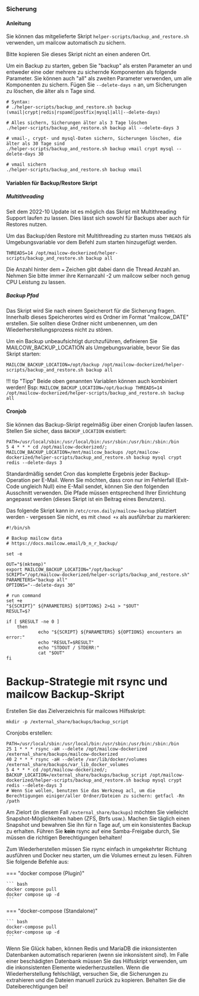 ### Sicherung

#### Anleitung

Sie können das mitgelieferte Skript `helper-scripts/backup_and_restore.sh` verwenden, um mailcow automatisch zu sichern.

Bitte kopieren Sie dieses Skript nicht an einen anderen Ort.

Um ein Backup zu starten, geben Sie "backup" als ersten Parameter an und entweder eine oder mehrere zu sichernde Komponenten als folgende Parameter.
Sie können auch "all" als zweiten Parameter verwenden, um alle Komponenten zu sichern. Fügen Sie `--delete-days n` an, um Sicherungen zu löschen, die älter als n Tage sind.

```
# Syntax:
# ./helper-scripts/backup_and_restore.sh backup (vmail|crypt|redis|rspamd|postfix|mysql|all|--delete-days)

# Alles sichern, Sicherungen älter als 3 Tage löschen
./helper-scripts/backup_and_restore.sh backup all --delete-days 3

# vmail-, crypt- und mysql-Daten sichern, Sicherungen löschen, die älter als 30 Tage sind
./helper-scripts/backup_and_restore.sh backup vmail crypt mysql --delete-days 30

# vmail sichern
./helper-scripts/backup_and_restore.sh backup vmail

```

#### Variablen für Backup/Restore Skript
##### Multithreading
Seit dem 2022-10 Update ist es möglich das Skript mit Multithreading Support laufen zu lassen. Dies lässt sich sowohl für Backups aber auch für Restores nutzen.

Um das Backup/den Restore mit Multithreading zu starten muss `THREADS` als Umgebungsvariable vor dem Befehl zum starten hinzugefügt werden.

```
THREADS=14 /opt/mailcow-dockerized/helper-scripts/backup_and_restore.sh backup all
```
Die Anzahl hinter dem `=` Zeichen gibt dabei dann die Thread Anzahl an. Nehmen Sie bitte immer ihre Kernanzahl -2 um mailcow selber noch genug CPU Leistung zu lassen.

##### Backup Pfad
Das Skript wird Sie nach einem Speicherort für die Sicherung fragen. Innerhalb dieses Speicherortes wird es Ordner im Format "mailcow_DATE" erstellen.
Sie sollten diese Ordner nicht umbenennen, um den Wiederherstellungsprozess nicht zu stören.

Um ein Backup unbeaufsichtigt durchzuführen, definieren Sie MAILCOW_BACKUP_LOCATION als Umgebungsvariable, bevor Sie das Skript starten:

```
MAILCOW_BACKUP_LOCATION=/opt/backup /opt/mailcow-dockerized/helper-scripts/backup_and_restore.sh backup all
```

!!! tip "Tipp"
        Beide oben genannten Variablen können auch kombiniert werden! Bsp:
        ```
        MAILCOW_BACKUP_LOCATION=/opt/backup THREADS=14 /opt/mailcow-dockerized/helper-scripts/backup_and_restore.sh backup all
        ```

#### Cronjob

Sie können das Backup-Skript regelmäßig über einen Cronjob laufen lassen. Stellen Sie sicher, dass `BACKUP_LOCATION` existiert:

```
PATH=/usr/local/sbin:/usr/local/bin:/usr/sbin:/usr/bin:/sbin:/bin
5 4 * * * cd /opt/mailcow-dockerized/; MAILCOW_BACKUP_LOCATION=/mnt/mailcow_backups /opt/mailcow-dockerized/helper-scripts/backup_and_restore.sh backup mysql crypt redis --delete-days 3
```

Standardmäßig sendet Cron das komplette Ergebnis jeder Backup-Operation per E-Mail. Wenn Sie möchten, dass cron nur im Fehlerfall (Exit-Code ungleich Null) eine E-Mail sendet, können Sie den folgenden Ausschnitt verwenden. Die Pfade müssen entsprechend Ihrer Einrichtung angepasst werden (dieses Skript ist ein Beitrag eines Benutzers).

Das folgende Skript kann in `/etc/cron.daily/mailcow-backup` platziert werden - vergessen Sie nicht, es mit `chmod +x` als ausführbar zu markieren:

```
#!/bin/sh

# Backup mailcow data
# https://docs.mailcow.email/b_n_r_backup/

set -e

OUT="$(mktemp)"
export MAILCOW_BACKUP_LOCATION="/opt/backup"
SCRIPT="/opt/mailcow-dockerized/helper-scripts/backup_and_restore.sh"
PARAMETERS="backup all"
OPTIONS="--delete-days 30"

# run command
set +e
"${SCRIPT}" ${PARAMETERS} ${OPTIONS} 2>&1 > "$OUT"
RESULT=$?

if [ $RESULT -ne 0 ]
    then
            echo "${SCRIPT} ${PARAMETERS} ${OPTIONS} encounters an error:"
            echo "RESULT=$RESULT"
            echo "STDOUT / STDERR:"
            cat "$OUT"
fi
```

# Backup-Strategie mit rsync und mailcow Backup-Skript

Erstellen Sie das Zielverzeichnis für mailcows Hilfsskript:
```
mkdir -p /external_share/backups/backup_script
```

Cronjobs erstellen:
```
PATH=/usr/local/sbin:/usr/local/bin:/usr/sbin:/usr/bin:/sbin:/bin
25 1 * * * rsync -aH --delete /opt/mailcow-dockerized /external_share/backups/mailcow-dockerized
40 2 * * * rsync -aH --delete /var/lib/docker/volumes /external_share/backups/var_lib_docker_volumes
5 4 * * * cd /opt/mailcow-dockerized/; BACKUP_LOCATION=/external_share/backups/backup_script /opt/mailcow-dockerized/helper-scripts/backup_and_restore.sh backup mysql crypt redis --delete-days 3
# Wenn Sie wollen, benutzen Sie das Werkzeug acl, um die Berechtigungen einiger/aller Ordner/Dateien zu sichern: getfacl -Rn /path
```

Am Zielort (in diesem Fall `/external_share/backups`) möchten Sie vielleicht Snapshot-Möglichkeiten haben (ZFS, Btrfs usw.). Machen Sie täglich einen Snapshot und bewahren Sie ihn für n Tage auf, um ein konsistentes Backup zu erhalten.
Führen Sie **kein** rsync auf eine Samba-Freigabe durch, Sie müssen die richtigen Berechtigungen behalten!

Zum Wiederherstellen müssen Sie rsync einfach in umgekehrter Richtung ausführen und Docker neu starten, um die Volumes erneut zu lesen. Führen Sie folgende Befehle aus:

=== "docker compose (Plugin)"

    ``` bash
    docker compose pull
    docker compose up -d
    ```

=== "docker-compose (Standalone)"

    ``` bash
    docker-compose pull
    docker-compose up -d
    ```

Wenn Sie Glück haben, können Redis und MariaDB die inkonsistenten Datenbanken automatisch reparieren (wenn sie inkonsistent _sind_).
Im Falle einer beschädigten Datenbank müssen Sie das Hilfsskript verwenden, um die inkonsistenten Elemente wiederherzustellen. Wenn die Wiederherstellung fehlschlägt, versuchen Sie, die Sicherungen zu extrahieren und die Dateien manuell zurück zu kopieren. Behalten Sie die Dateiberechtigungen bei!